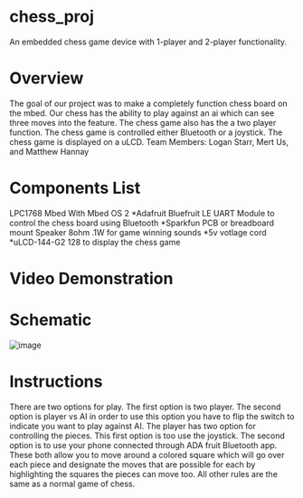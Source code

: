 # chess_proj
An embedded chess game device with 1-player and 2-player functionality.
# Overview 
The goal of our project was to make a completely function chess board on the mbed. Our chess has the ability to play against an ai which can see three moves into the feature. The chess game also has the a two player function. The chess game is controlled either Bluetooth or a joystick. The chess game is displayed on a uLCD.
Team Members: Logan Starr, Mert Us, and Matthew Hannay
# Components List 

LPC1768 Mbed With Mbed OS 2
*Adafruit Bluefruit LE UART Module to control the chess board using Bluetooth
*Sparkfun PCB or breadboard mount Speaker 8ohm .1W for game winning sounds
*5v votlage cord
*uLCD-144-G2 128 to display the chess game
# Video Demonstration

# Schematic
![image](https://github.gatech.edu/storage/user/65657/files/9f0fb8db-7ca2-422b-abbc-5c56ffe5838a)

# Instructions

There are two options for play. The first option is two player. The second option is player vs AI in order to use this option you have to flip the switch to indicate you want to play against AI. 
The player has two option for controlling the pieces. This first option is too use the joystick. The second option is to use your phone connected through ADA fruit Bluetooth app.  These both allow you to move around a colored square which will go over each piece and designate the moves that are possible for each by highlighting the squares the pieces can move too.
All other rules are the same as a normal game of chess.
